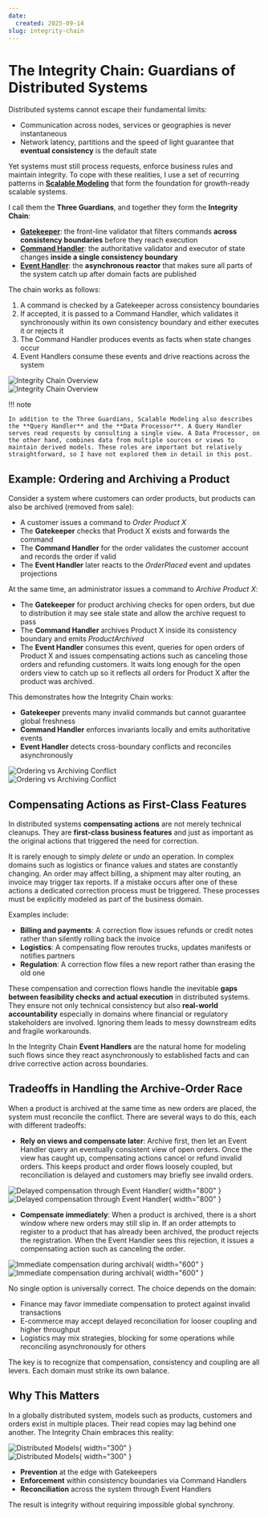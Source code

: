 ```yaml
---
date:
  created: 2025-09-14
slug: integrity-chain
---
```


# The Integrity Chain: Guardians of Distributed Systems

Distributed systems cannot escape their fundamental limits:

- Communication across nodes, services or geographies is never instantaneous
- Network latency, partitions and the speed of light guarantee that **eventual consistency** is the default state

Yet systems must still process requests, enforce business rules and maintain integrity. To cope with these realities, I use a set of recurring patterns in **[Scalable Modeling](https://roikonen.github.io/scalablemodeling)** that form the foundation for growth-ready scalable systems.

I call them the **Three Guardians**, and together they form the **Integrity Chain**:

- **[Gatekeeper](https://roikonen.github.io/scalablemodeling/components/#gatekeeper)**: the front-line validator that filters commands **across consistency boundaries** before they reach execution
- **[Command Handler](https://roikonen.github.io/scalablemodeling/components/#command-handler)**: the authoritative validator and executor of state changes **inside a single consistency boundary**
- **[Event Handler](https://roikonen.github.io/scalablemodeling/components/#event-handler)**: the **asynchronous reactor** that makes sure all parts of the system catch up after domain facts are published

The chain works as follows:

1. A command is checked by a Gatekeeper across consistency boundaries
2. If accepted, it is passed to a Command Handler, which validates it synchronously within its own consistency boundary and either executes it or rejects it
3. The Command Handler produces events as facts when state changes occur
4. Event Handlers consume these events and drive reactions across the system

![Integrity Chain Overview](images/20250914-1.png#only-light)  
![Integrity Chain Overview](images/20250914-1-dark.png#only-dark)

!!! note

    In addition to the Three Guardians, Scalable Modeling also describes the **Query Handler** and the **Data Processor**. A Query Handler serves read requests by consulting a single view. A Data Processor, on the other hand, combines data from multiple sources or views to maintain derived models. These roles are important but relatively straightforward, so I have not explored them in detail in this post.

## Example: Ordering and Archiving a Product

Consider a system where customers can order products, but products can also be archived (removed from sale):

- A customer issues a command to *Order Product X*
- The **Gatekeeper** checks that Product X exists and forwards the command
- The **Command Handler** for the order validates the customer account and records the order if valid
- The **Event Handler** later reacts to the *OrderPlaced* event and updates projections

At the same time, an administrator issues a command to *Archive Product X*:

- The **Gatekeeper** for product archiving checks for open orders, but due to distribution it may see stale state and allow the archive request to pass
- The **Command Handler** archives Product X inside its consistency boundary and emits *ProductArchived*
- The **Event Handler** consumes this event, queries for open orders of Product X and issues compensating actions such as canceling those orders and refunding customers. It waits long enough for the open orders view to catch up so it reflects all orders for Product X after the product was archived.

This demonstrates how the Integrity Chain works:

- **Gatekeeper** prevents many invalid commands but cannot guarantee global freshness
- **Command Handler** enforces invariants locally and emits authoritative events
- **Event Handler** detects cross-boundary conflicts and reconciles asynchronously

![Ordering vs Archiving Conflict](images/20250914-2.png#only-light)  
![Ordering vs Archiving Conflict](images/20250914-2-dark.png#only-dark)

## Compensating Actions as First-Class Features

In distributed systems **compensating actions** are not merely technical cleanups. They are **first-class business features** and just as important as the original actions that triggered the need for correction.

It is rarely enough to simply *delete* or *undo* an operation. In complex domains such as logistics or finance values and states are constantly changing. An order may affect billing, a shipment may alter routing, an invoice may trigger tax reports. If a mistake occurs after one of these actions a dedicated correction process must be triggered. These processes must be explicitly modeled as part of the business domain.

Examples include:

- **Billing and payments**: A correction flow issues refunds or credit notes rather than silently rolling back the invoice
- **Logistics**: A compensating flow reroutes trucks, updates manifests or notifies partners
- **Regulation**: A correction flow files a new report rather than erasing the old one

These compensation and correction flows handle the inevitable **gaps between feasibility checks and actual execution** in distributed systems. They ensure not only technical consistency but also **real-world accountability** especially in domains where financial or regulatory stakeholders are involved. Ignoring them leads to messy downstream edits and fragile workarounds.

In the Integrity Chain **Event Handlers** are the natural home for modeling such flows since they react asynchronously to established facts and can drive corrective action across boundaries.

## Tradeoffs in Handling the Archive-Order Race

When a product is archived at the same time as new orders are placed, the system must reconcile the conflict. There are several ways to do this, each with different tradeoffs:

- **Rely on views and compensate later**: Archive first, then let an Event Handler query an eventually consistent view of open orders. Once the view has caught up, compensating actions cancel or refund invalid orders. This keeps product and order flows loosely coupled, but reconciliation is delayed and customers may briefly see invalid orders.

![Delayed compensation through Event Handler](images/20250914-2.png#only-light){ width="800" }  
![Delayed compensation through Event Handler](images/20250914-2-dark.png#only-dark){ width="800" }

- **Compensate immediately**: When a product is archived, there is a short window where new orders may still slip in. If an order attempts to register to a product that has already been archived, the product rejects the registration. When the Event Handler sees this rejection, it issues a compensating action such as canceling the order.

![Immediate compensation during archival](images/20250914-4.png#only-light){ width="600" }  
![Immediate compensation during archival](images/20250914-4-dark.png#only-dark){ width="600" }

No single option is universally correct. The choice depends on the domain:

- Finance may favor immediate compensation to protect against invalid transactions
- E-commerce may accept delayed reconciliation for looser coupling and higher throughput
- Logistics may mix strategies, blocking for some operations while reconciling asynchronously for others

The key is to recognize that compensation, consistency and coupling are all levers. Each domain must strike its own balance.

## Why This Matters

In a globally distributed system, models such as products, customers and orders exist in multiple places. Their read copies may lag behind one another. The Integrity Chain embraces this reality:

![Distributed Models](images/20250914-3.png#only-light){ width="300" }  
![Distributed Models](images/20250914-3-dark.png#only-dark){ width="300" }

- **Prevention** at the edge with Gatekeepers
- **Enforcement** within consistency boundaries via Command Handlers
- **Reconciliation** across the system through Event Handlers

The result is integrity without requiring impossible global synchrony.
